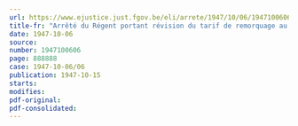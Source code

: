 ```yaml
---
url: https://www.ejustice.just.fgov.be/eli/arrete/1947/10/06/1947100606/justel
title-fr: "Arrêté du Régent portant révision du tarif de remorquage au bassin de Strasbourg à Anvers (Abrogé par AR 07-09-1950, art. 4)"
date: 1947-10-06
source:
number: 1947100606
page: 888888
case: 1947-10-06/06
publication: 1947-10-15
starts:
modifies:
pdf-original:
pdf-consolidated:
---
```


